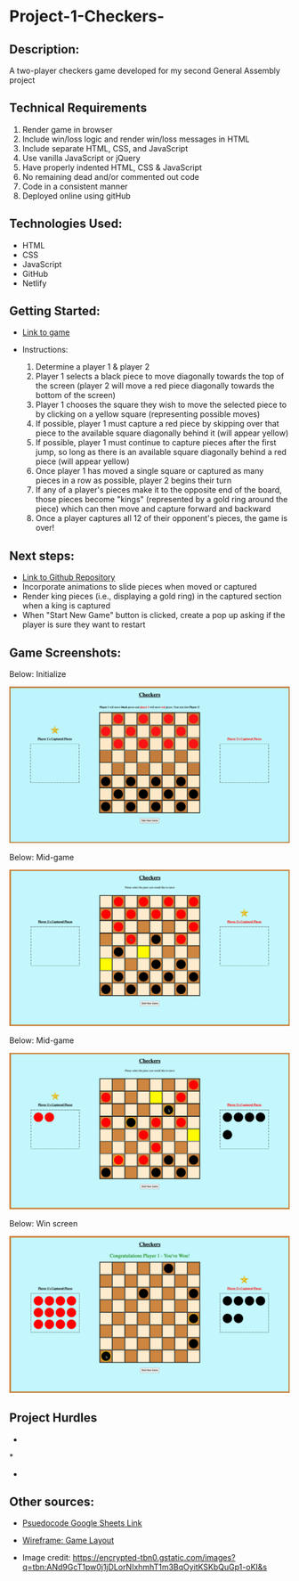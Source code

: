 # Project-1-Checkers-

## Description:

A two-player checkers game developed for my second General Assembly project

## Technical Requirements

1. Render game in browser
2. Include win/loss logic and render win/loss messages in HTML
3. Include separate HTML, CSS, and JavaScript
4. Use vanilla JavaScript or jQuery
5. Have properly indented HTML, CSS & JavaScript
6. No remaining dead and/or commented out code
7. Code in a consistent manner
8. Deployed online using gitHub

## Technologies Used:

- HTML
- CSS
- JavaScript
- GitHub
- Netlify

## Getting Started:

- [Link to game](https://george-checker-game.netlify.app/)

- Instructions:
  1. Determine a player 1 & player 2
  2. Player 1 selects a black piece to move diagonally towards the top of the screen (player 2 will move a red piece diagonally towards the bottom of the screen)
  3. Player 1 chooses the square they wish to move the selected piece to by clicking on a yellow square (representing possible moves)
  4. If possible, player 1 must capture a red piece by skipping over that piece to the available square diagonally behind it (will appear yellow)
  5. If possible, player 1 must continue to capture pieces after the first jump, so long as there is an available square diagonally behind a red piece (will appear yellow)
  6. Once player 1 has moved a single square or captured as many pieces in a row as possible, player 2 begins their turn
  7. If any of a player's pieces make it to the opposite end of the board, those pieces become "kings" (represented by a gold ring around the piece) which can then move and capture forward and backward
  8. Once a player captures all 12 of their opponent's pieces, the game is over!

## Next steps:

- [Link to Github Repository](https://github.com/georgeperryv/Project-1-Checkers-)
- Incorporate animations to slide pieces when moved or captured
- Render king pieces (i.e., displaying a gold ring) in the captured section when a king is captured
- When "Start New Game" button is clicked, create a pop up asking if the player is sure they want to restart

## Game Screenshots:

Below: Initialize

![A screenshot showing the start of a game](images/GameStart.png)

Below: Mid-game

![A screenshot showing player 2's potential moves for the piece selected](images/ExampleMove.png)

Below: Mid-game

![A screenshot showing player 1's potential moves for the king piece selected](images/KingExample.png)

Below: Win screen

![A screenshot showing player 1's victory!](images/ExampleWin.png)

## Project Hurdles

-

\*

-

## Other sources:

- [Psuedocode Google Sheets Link]()

- [Wireframe: Game Layout]()

- Image credit: https://encrypted-tbn0.gstatic.com/images?q=tbn:ANd9GcT1pw0j1jDLorNIxhmhT1m3BqOyitKSKbQuGp1-oKI&s
